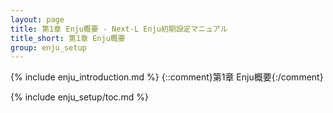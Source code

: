```yaml
---
layout: page
title: 第1章 Enju概要 - Next-L Enju初期設定マニュアル
title_short: 第1章 Enju概要
group: enju_setup
---
```


{% include enju_introduction.md %} {::comment}第1章 Enju概要{:/comment}

{% include enju_setup/toc.md %}
